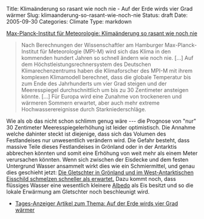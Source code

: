 Title: Klimaänderung so rasant wie noch nie - Auf der Erde wirds vier Grad wärmer
Slug: klimaanderung-so-rasant-wie-noch-nie
Status: draft
Date: 2005-09-30
Categories: Climate
Type: markdown

[Max-Planck-Institut für Meteorologie: Klimaänderung so rasant wie noch nie](http://www.mpimet.mpg.de/dynindex.php?s=http://www.mpimet.mpg.de/de/web/news/newsdetail.php?id=76)

> Nach Berechnungen der Wissenschaftler am Hamburger Max-Planck-Institut für Meteorologie (MPI-M) wird sich das Klima in den kommenden hundert Jahren so schnell ändern wie noch nie. [...] Auf dem Höchstleistungsrechnersystem des Deutschen Klimarechenzentrums haben die Klimaforscher des MPI-M mit ihrem komplexen Klimamodell berechnet, dass die globale Temperatur bis zum Ende des Jahrhunderts um vier Grad steigen und der Meeresspiegel durchschnittlich um bis zu 30 Zentimeter ansteigen könnte. [...] Für Europa wird eine Zunahme von trockeneren und wärmeren Sommern erwartet, aber auch mehr extreme Hochwasserereignisse durch Starkniederschläge.

Wie als ob das nicht schon schlimm genug wäre --- die Prognose von "nur" 30 Zentimeter Meeresspiegelerhöhung ist leider optimistisch. Die Annahme welche dahinter steckt ist diejenige, dass sich das Volumen des Festlandeises nur unwesentlich verändern wird. Die Gefahr besteht, dass massive Teile dieses Festlandeises in Grönland oder in der Antarktis abbrechen könnten und somit eine Erhöhung von weit mehr als einem Meter verursachen könnten. Wenn sich zwischen der Eisdecke und dem festen Untergrund Wasser ansammelt wirkt dies wie ein Schmiermittel, und genau dies geschieht jetzt: [Die Gletschter in Grönland und im West-Antarktischen Eisschild schmelzen schneller als erwartet.](http://www.atmosphere.mpg.de/enid/0,55a304092d09/Zukunft_der_Arktis/Eisschmelze_3tz.html) Dazu kommt noch, dass flüssiges Wasser eine wesentlich kleinere [Albedo](http://de.wikipedia.org/wiki/Albedo)
als Eis besitzt und so die lokale Erwärmung am Gletschter noch beschleunigt wird.

- [Tages-Anzeiger Artikel zum Thema: Auf der Erde wirds vier Grad wärmer](http://tagi.ch/dyn/news/vermischtes/545171.html)
